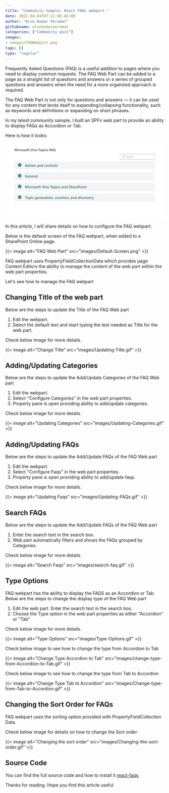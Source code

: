 ```yaml
---
title: "Community Sample: React FAQs webpart "
date: 2022-04-04T07:21:00-04:00
author: "Arun Kumar Perumal"
githubname: arunkumarperumal
categories: ["Community post"]
images:
- images/FAQWebpart.png
tags: []
type: "regular"
---
```


Frequently Asked Questions (FAQ) is a useful addition to pages where you need to display common requests. The FAQ Web Part can be added to a page as a straight list of questions and answers or a series of grouped questions and answers when the need for a more organized approach is required.

The FAQ Web Part is not only for questions and answers — it can be used for any content that lends itself to expanding/collapsing functionality, such as keywords and definitions or expanding on short phrases.

In my latest community sample, I built an SPFx web part to provide an ability to display FAQs as Accordion or Tab. 

Here is how it looks: 

![FAQ Web Part ](images/FAQWebPart.png)

In this article, I will share details on how to configure the FAQ webpart.

Below is the default screen of the FAQ webpart, when added to a SharePoint Online page. 

{{< image alt="FAQ Web Part" src="images/Default-Screen.png" >}}

FAQ webpart uses PropertyFieldCollectionData which provides page Content Editors the ability to manage the content of the web part within the web part properties. 

Let's see how to manage the FAQ webpart
 
## Changing Title of the web part
Below are the steps to update the Title of the FAQ Web part 

1. Edit the webpart. 
1. Select the default text and start typing the text needed as Title for the web part.

Check below image for more details. 

{{< image alt="Change Title" src="images/Updating-Title.gif" >}}

## Adding/Updating Categories
Below are the steps to update the Add/Update Categories of the FAQ Web part 

1. Edit the webpart.
1. Select "Configure Categories" in the web part properties.
1. Property pane is open providing ability to add/update categories. 

Check below image for more details. 

{{< image alt="Updating Categories" src="images/Updating-Categories.gif" >}}

## Adding/Updating FAQs
Below are the steps to update the Add/Update FAQs of the FAQ Web part 

1. Edit the webpart.
1. Select "Configure Faqs" in the web part properties.
1. Property pane is open providing ability to add/update faqs. 

Check below image for more details. 

{{< image alt="Updating Faqs" src="images/Updating-FAQs.gif" >}}

## Search FAQs
Below are the steps to update the Add/Update FAQs of the FAQ Web part 

1. Enter the search text in the search box.
1. Web part automatically filters and shows the FAQs grouped by Categories. 

Check below image for more details. 

{{< image alt="Search Faqs" src="images/search-faq.gif" >}}

## Type Options
FAQ webpart has the ability to display the FAQS as an Accordion or Tab. Below are the steps to change the display type of the FAQ Web part 

1. Edit the web part. Enter the search text in the search box.
1. Choose the Type option in the web part properties as either "Accordion" or "Tab" 

Check below image for more details. 

{{< image alt="Type Options" src="images/Type-Options.gif" >}}

Check below image to see how to change the type from Accordion to Tab 

{{< image alt="Change Type Accordion to Tab" src="images/change-type-from-Accordion-to-Tab.gif" >}}

Check below image to see how to change the type from Tab to Accordion

{{< image alt="Change Type Tab to Accordion" src="images/Change-type-from-Tab-to-Accordion.gif" >}}

## Changing the Sort Order for FAQs
FAQ webpart uses the sorting option provided with PropertyFieldCollection Data. 

Check below image for details on how to change the Sort order. 

{{< image alt="Changing the sort order" src="images/Changing-the-sort-order.gif" >}}

## Source Code
You can find the full source code and how to install
it [react-faqs](https://github.com/pnp/sp-dev-fx-webparts/tree/main/samples/react-faqs).
 


Thanks for reading. Hope you find this article useful
